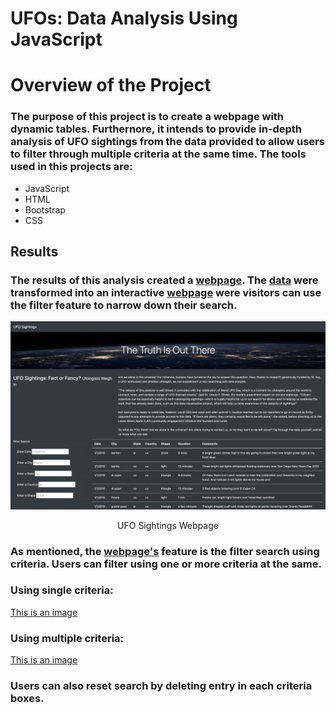 # UFOs: Data Analysis Using JavaScript

# Overview of the Project
### The purpose of this project is to create a webpage with dynamic tables. Furthernore, it intends to provide in-depth analysis of UFO sightings from the data provided to allow users to filter through multiple criteria at the same time. The tools used in this projects are:
- JavaScript
- HTML
- Bootstrap
- CSS

## Results
### The results of this analysis created a [webpage](https://github.com/gmgarin/UFOs/blob/2b9030de9cda2030a3d6a9f12f5eaaa23549062e/index.html). The [data](https://github.com/gmgarin/UFOs/blob/0e3b27b87240a55db5c067bb526729a39072beae/static/js/data.js) were transformed into an interactive [webpage](https://github.com/gmgarin/UFOs/blob/2b9030de9cda2030a3d6a9f12f5eaaa23549062e/index.html) were visitors can use the filter feature to narrow down their search. 

![This is an image](https://github.com/gmgarin/UFOs/blob/312db3e23803b8e12340428f12477b4b27bfa141/static/images/webpage.png)

<p align="center">
   UFO Sightings Webpage
</p>

### As mentioned, the [webpage's](https://github.com/gmgarin/UFOs/blob/2b9030de9cda2030a3d6a9f12f5eaaa23549062e/index.html) feature is the filter search using criteria. Users can filter using one or more criteria at the same.

### Using single criteria:
[This is an image](https://github.com/gmgarin/UFOs/blob/54c5e9abe1a3674ca5d45964d2771d253f625c68/static/images/single_criteria.png)

### Using multiple criteria:
[This is an image](https://github.com/gmgarin/UFOs/blob/54c5e9abe1a3674ca5d45964d2771d253f625c68/static/images/multiple_criteria.png)

### Users can also reset search by deleting entry in each criteria boxes. 